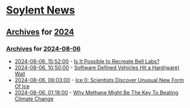 # [Soylent News](../../../README.md)

## [Archives](../../index.md) for [2024](../index.md)

### [Archives](../../index.md) for [2024-08-06](index.md)

* [2024-08-06, 15:52:00](https://soylentnews.org/article.pl?sid=24/08/04/164211&from=rss) - [Is It Possible to Recreate Bell Labs?](https://soylentnews.org/article.pl?sid=24/08/04/164211&from=rss)
* [2024-08-06, 10:50:00](https://soylentnews.org/article.pl?sid=24/08/04/1432259&from=rss) - [Software Defined Vehicles Hit a Hard(ware) Wall](https://soylentnews.org/article.pl?sid=24/08/04/1432259&from=rss)
* [2024-08-06, 06:03:00](https://soylentnews.org/article.pl?sid=24/08/04/010258&from=rss) - [Ice 0: Scientists Discover Unusual New Form Of Ice](https://soylentnews.org/article.pl?sid=24/08/04/010258&from=rss)
* [2024-08-06, 01:18:00](https://soylentnews.org/article.pl?sid=24/08/04/0133220&from=rss) - [Why Methane Might Be The Key To Beating Climate Change](https://soylentnews.org/article.pl?sid=24/08/04/0133220&from=rss)
